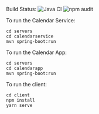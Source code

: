 Build Status:
![Java CI](https://github.com/mattjonesorg/DMRTechnologyKafka/workflows/Java%20CI/badge.svg?branch=master)
![npm audit](https://github.com/mattjonesorg/DMRTechnologyKafka/workflows/npm%20audit/badge.svg?branch=master)

To run the Calendar Service: 
~~~~
cd servers
cd calendarservice
mvn spring-boot:run
~~~~

To run the Calendar App: 
~~~~
cd servers
cd calendarapp
mvn spring-boot:run
~~~~

To run the client:
~~~~
cd client
npm install
yarn serve
~~~~

